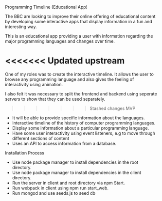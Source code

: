 Programming Timeline (Educational App)

The BBC are looking to improve their online offering of educational content by developing some interactive apps that display information in a fun and interesting way.

This is an educational app providing a user with information regarding the major programming languages and changes over time. 

<<<<<<< Updated upstream
=======
One of my roles was to create the interactive timeline. It allows the user to browse any programming language and also gives the feeling of interactivity using animation.

I also felt it was necessary to split the frontend and backend using seperate servers to show that they can be used separately.  

>>>>>>> Stashed changes
MVP
* It will be able to provide specific information about the languages.
* Interactive timeline of the history of computer programming languages.
* Display some information about a particular programming language.
* Have some user interactivity using event listeners, e.g to move through different sections of content
* Uses an API to access information from a database.

Installation Process
* Use node package manager to install dependencies in the root directory.
* Use node package manager to install dependencies in the client directory.
* Run the server in client and root directory via npm Start.
* Run webpack in client using npm run start_web.
* Run mongod and use seeds.js to seed db 

